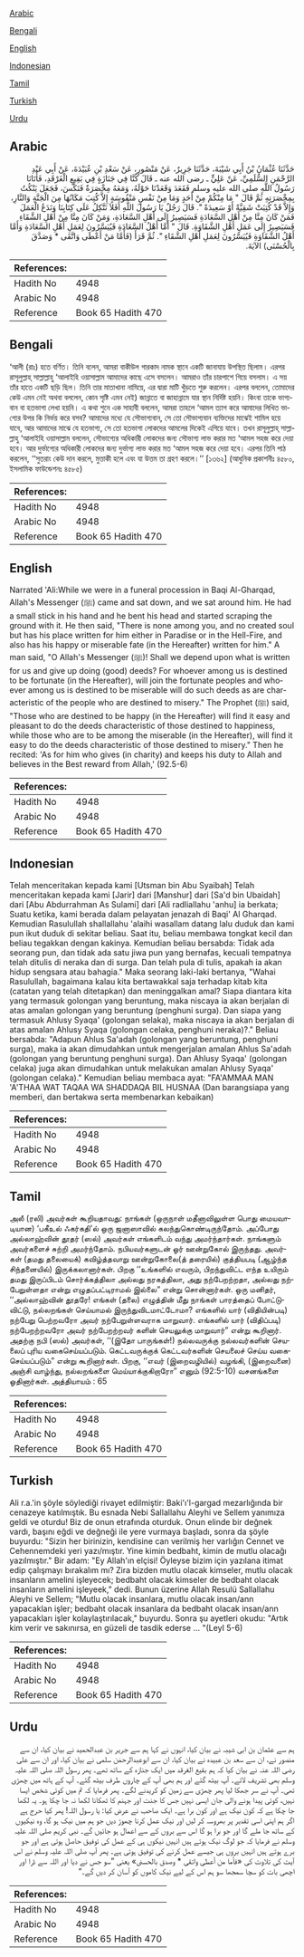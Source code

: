 [Arabic](#arabic)

[Bengali](#bengali)

[English](#english)

[Indonesian](#indonesian)

[Tamil](#tamil)

[Turkish](#turkish)

[Urdu](#urdu)

## Arabic


<div dir="rtl" lang="ar" style={{fontSize:'larger',backgroundColor:'#f8f9fa',padding:20}}>
حَدَّثَنَا عُثْمَانُ بْنُ أَبِي شَيْبَةَ، حَدَّثَنَا جَرِيرٌ، عَنْ مَنْصُورٍ، عَنْ سَعْدِ بْنِ عُبَيْدَةَ، عَنْ أَبِي عَبْدِ الرَّحْمَنِ السُّلَمِيِّ، عَنْ عَلِيٍّ ـ رضى الله عنه ـ قَالَ كُنَّا فِي جَنَازَةٍ فِي بَقِيعِ الْغَرْقَدِ، فَأَتَانَا رَسُولُ اللَّهِ صلى الله عليه وسلم فَقَعَدَ وَقَعَدْنَا حَوْلَهُ، وَمَعَهُ مِخْصَرَةٌ فَنَكَّسَ، فَجَعَلَ يَنْكُتُ بِمِخْصَرَتِهِ ثُمَّ قَالَ ‏"‏ مَا مِنْكُمْ مِنْ أَحَدٍ وَمَا مِنْ نَفْسٍ مَنْفُوسَةٍ إِلاَّ كُتِبَ مَكَانُهَا مِنَ الْجَنَّةِ وَالنَّارِ، وَإِلاَّ قَدْ كُتِبَتْ شَقِيَّةً أَوْ سَعِيدَةً ‏"‏‏.‏ قَالَ رَجُلٌ يَا رَسُولَ اللَّهِ أَفَلاَ نَتَّكِلُ عَلَى كِتَابِنَا وَنَدَعُ الْعَمَلَ فَمَنْ كَانَ مِنَّا مِنْ أَهْلِ السَّعَادَةِ فَسَيَصِيرُ إِلَى أَهْلِ السَّعَادَةِ، وَمَنْ كَانَ مِنَّا مِنْ أَهْلِ الشَّقَاءِ فَسَيَصِيرُ إِلَى عَمَلِ أَهْلِ الشَّقَاوَةِ‏.‏ قَالَ ‏"‏ أَمَّا أَهْلُ السَّعَادَةِ فَيُيَسَّرُونَ لِعَمَلِ أَهْلِ السَّعَادَةِ وَأَمَّا أَهْلُ الشَّقَاوَةِ فَيُيَسَّرُونَ لِعَمَلِ أَهْلِ الشَّقَاءِ ‏"‏‏.‏ ثُمَّ قَرَأَ ‏(‏فَأَمَّا مَنْ أَعْطَى وَاتَّقَى * وَصَدَّقَ بِالْحُسْنَى‏)‏ الآيَةَ‏.‏
</div>
<div style={{backgroundColor:'#f8f9fa',padding:20, marginBottom: 10}}><table> <thead> <tr> <th>References:</th> <th></th> </tr> </thead> <tbody><tr><td>Hadith No</td><td>4948</td></tr><tr><td>Arabic No</td><td>4948</td></tr><tr><td>Reference</td><td>Book 65 Hadith 470</td></tr></tbody></table></div>

## Bengali


<div dir="ltr" lang="bn" style={{fontSize:'larger',backgroundColor:'#f8f9fa',padding:20}}>
‘আলী (রাঃ) হতে বর্ণিত। তিনি বলেন, আমরা বাকীউল গারকাদ নামক স্থানে একটি জানাযায় উপস্থিত ছিলাম। এরপর রাসূলুল্লাহ্ সাল্লাল্লাহু ‘আলাইহি ওয়াসাল্লাম আমাদের কাছে এসে বসলেন। আমরাও তাঁর চারপাশে গিয়ে বসলাম। এ সয় তাঁর হাতে একটি ছড়ি ছিল। তিনি তার মাতাখানা নামিয়ে, এর দ্বারা মাটি খুঁড়তে শুরু করলেন। এরপর বললেন, তোমাদের কেউ এমন নেই অথবা বললেন, কোন সৃষ্টি এমন নেই) জান্নাতে বা জাহান্নামে যার স্থান নির্দিষ্ট হয়নি। কিংবা তাকে ভাগ্যবান বা হতভাগা লেখা হয়নি। এ কথা শুনে এক সাহাবী বললেন, আমরা তাহলে ‘আমল ত্যাগ করে আমাদের লিখিত ভাগ্যের উপর কি নির্ভয় করে বসব? আমাদের মধ্যে যে সৌভাগ্যবান, সে তো সৌভাগ্যবান ব্যক্তিদের মাঝেই শামিল হয়ে যাবে, আর আমাদের মাঝে যে হতভাগ্য, সে তো হতভাগা লোকদের আমলের দিকেই এগিয়ে যাবে। তখন রাসূলুল্লাহ্ সাল্লাল্লাহু ‘আলাইহি ওয়াসাল্লাম বললেন, সৌভাগ্যের অধিকারী লোকদের জন্য সৌভাগ্য লাভ করার মত ‘আমল সহজ করে দেয়া হবে। আর দুর্ভাগ্যের অধিকারী লোকদের জন্য দুর্ভাগ্য লাভ করার মত ‘আমল সহজ করে দেয়া হবে। এরপর তিনি পাঠ করলেন, ‘‘সুতরাং কেউ দান করলে, মুত্তাকী হলে এবং যা উত্তম তা গ্রহণ করলে।’’ [১৩৬২] (আধুনিক প্রকাশনীঃ ৪৫৮০, ইসলামিক ফাউন্ডেশনঃ ৪৫৮৫)
</div>
<div style={{backgroundColor:'#f8f9fa',padding:20, marginBottom: 10}}><table> <thead> <tr> <th>References:</th> <th></th> </tr> </thead> <tbody><tr><td>Hadith No</td><td>4948</td></tr><tr><td>Arabic No</td><td>4948</td></tr><tr><td>Reference</td><td>Book 65 Hadith 470</td></tr></tbody></table></div>

## English


<div dir="ltr" lang="en" style={{fontSize:'larger',backgroundColor:'#f8f9fa',padding:20}}>
Narrated 'Ali:While we were in a funeral procession in Baqi Al-Gharqad, Allah's Messenger (ﷺ) came and sat down, and we sat around him. He had a small stick in his hand and he bent his head and started scraping the ground with it. He then said, "There is none among you, and no created soul but has his place written for him either in Paradise or in the Hell-Fire, and also has his happy or miserable fate (in the Hereafter) written for him." A man said, "O Allah's Messenger (ﷺ)! Shall we depend upon what is written for us and give up doing (good) deeds? For whoever among us is destined to be fortunate (in the Hereafter), will join the fortunate peoples and whoever among us is destined to be miserable will do such deeds as are characteristic of the people who are destined to misery." The Prophet (ﷺ) said, "Those who are destined to be happy (in the Hereafter) will find it easy and pleasant to do the deeds characteristic of those destined to happiness, while those who are to be among the miserable (in the Hereafter), will find it easy to do the deeds characteristic of those destined to misery." Then he recited: 'As for him who gives (in charity) and keeps his duty to Allah and believes in the Best reward from Allah,' (92.5-6)
</div>
<div style={{backgroundColor:'#f8f9fa',padding:20, marginBottom: 10}}><table> <thead> <tr> <th>References:</th> <th></th> </tr> </thead> <tbody><tr><td>Hadith No</td><td>4948</td></tr><tr><td>Arabic No</td><td>4948</td></tr><tr><td>Reference</td><td>Book 65 Hadith 470</td></tr></tbody></table></div>

## Indonesian


<div dir="ltr" lang="id" style={{fontSize:'larger',backgroundColor:'#f8f9fa',padding:20}}>
Telah menceritakan kepada kami [Utsman bin Abu Syaibah] Telah menceritakan kepada kami [Jarir] dari [Manshur] dari [Sa'd bin Ubaidah] dari [Abu Abdurrahman As Sulami] dari [Ali radliallahu 'anhu] ia berkata; Suatu ketika, kami berada dalam pelayatan jenazah di Baqi' Al Gharqad. Kemudian Rasulullah shallallahu 'alaihi wasallam datang lalu duduk dan kami pun ikut duduk di sekitar beliau. Saat itu, beliau membawa tongkat kecil dan beliau tegakkan dengan kakinya. Kemudian beliau bersabda: Tidak ada seorang pun, dan tidak ada satu jiwa pun yang bernafas, kecuali tempatnya telah ditulis di neraka dan di surga. Dan telah pula di tulis, apakah ia akan hidup sengsara atau bahagia." Maka seorang laki-laki bertanya, "Wahai Rasulullah, bagaimana kalau kita bertawakkal saja terhadap kitab kita (catatan yang telah ditetapkan) dan meninggalkan amal? Siapa diantara kita yang termasuk golongan yang beruntung, maka niscaya ia akan berjalan di atas amalan golongan yang beruntung (penghuni surga). Dan siapa yang termasuk Ahlusy Syaqa' (golongan selaka), maka niscaya ia akan berjalan di atas amalan Ahlusy Syaqa (golongan celaka, penghuni neraka)?." Beliau bersabda: "Adapun Ahlus Sa'adah (golongan yang beruntung, penghuni surga), maka ia akan dimudahkan untuk mengerjalan amalan Ahlus Sa'adah (golongan yang beruntung penghuni surga). Dan Ahlusy Syaqa' (golongan celaka) juga akan dimudahkan untuk melakukan amalan Ahlusy Syaqa' (golongan celaka)." Kemudian beliau membaca ayat: "FA'AMMAA MAN 'A'THAA WAT TAQAA WA SHADDAQA BIL HUSNAA (Dan barangsiapa yang memberi, dan bertakwa serta membenarkan kebaikan)
</div>
<div style={{backgroundColor:'#f8f9fa',padding:20, marginBottom: 10}}><table> <thead> <tr> <th>References:</th> <th></th> </tr> </thead> <tbody><tr><td>Hadith No</td><td>4948</td></tr><tr><td>Arabic No</td><td>4948</td></tr><tr><td>Reference</td><td>Book 65 Hadith 470</td></tr></tbody></table></div>

## Tamil


<div dir="ltr" lang="ta" style={{fontSize:'larger',backgroundColor:'#f8f9fa',padding:20}}>
அலீ (ரலி) அவர்கள் கூறியதாவது: நாங்கள் (ஒருநாள் மதீனாவிலுள்ள பொது மையவாடியான) ‘பகீஉல் ஃகர்கதி’ல் ஒரு ஜனாஸாவில் கலந்துகொண்டிருந்தோம். அப்போது அல்லாஹ்வின் தூதர் (ஸல்) அவர்கள் எங்களிடம் வந்து அமர்ந்தார்கள். நாங்களும் அவர்களைச் சுற்றி அமர்ந்தோம். நபியவர்களுடன் ஓர் ஊன்றுகோல் இருந்தது. அவர்கள் (தமது தலையைக்) கவிழ்த்தவாறு ஊன்றுகோலை(த் தரையில்) குத்தியபடி (ஆழ்ந்த சிந்தனையில்) இருக்கலானார்கள். பிறகு ‘‘உங்களில் எவரும், பிறந்துவிட்ட எந்த உயிரும் தமது இருப்பிடம் சொர்க்கத்திலா அல்லது நரகத்திலா, அது நற்பேறற்றதா, அல்லது நற்பேறுள்ளதா என்று எழுதப்பட்டிராமல் இல்லை” என்று சொன்னார்கள். ஒரு மனிதர், ‘‘அல்லாஹ்வின் தூதரே! எங்கள் (தலை) எழுத்தின் மீது நாங்கள் பாரத்தைப் போட்டுவிட்டு, நல்லறங்கள் செய்யாமல் இருந்துவிடமாட்டோமா? எங்களில் யார் (விதியின்படி) நற்பேறு பெற்றவரோ அவர் நற்பேறுள்ளவராக மாறுவார். எங்களில் யார் (விதிப்படி) நற்பேறற்றவரோ அவர் நற்பேறற்றவர் களின் செயலுக்கு மாறுவார்” என்று கூறினார். அதற்கு நபி (ஸல்) அவர்கள், ‘‘(இதோ பாருங்கள்!) நல்லவருக்கு நல்லவர்களின் செயலைப் புரிய வகைசெய்யப்படும். கெட்டவருக்குக் கெட்டவர்களின் செயலைச் செய்ய வகைசெய்யப்படும்” என்று கூறினார்கள். பிறகு, ‘‘எவர் (இறைவழியில்) வழங்கி, (இறைவனை) அஞ்சி வாழ்ந்து, நல்லறங்களை மெய்யாக்குகிறாரோ” எனும் (92:5-10) வசனங்களை ஓதினார்கள். அத்தியாயம் : 65
</div>
<div style={{backgroundColor:'#f8f9fa',padding:20, marginBottom: 10}}><table> <thead> <tr> <th>References:</th> <th></th> </tr> </thead> <tbody><tr><td>Hadith No</td><td>4948</td></tr><tr><td>Arabic No</td><td>4948</td></tr><tr><td>Reference</td><td>Book 65 Hadith 470</td></tr></tbody></table></div>

## Turkish


<div dir="ltr" lang="tr" style={{fontSize:'larger',backgroundColor:'#f8f9fa',padding:20}}>
Ali r.a.'in şöyle söylediği rivayet edilmiştir: Baki'ı'l-gargad mezarlığında bir cenazeye katılmıştık. Bu esnada Nebi Sallallahu Aleyhi ve Sellem yanımıza geldi ve oturdu! Biz de onun etrafında oturduk. Onun elinde bir değnek vardı, başını eğdi ve değneği ile yere vurmaya başladı, sonra da şöyle buyurdu: "Sizin her birinizin, kendisine can verilmiş her varlığın Cennet ve Cehennemdeki yeri yazı/mıştır. Yine kimin bedbaht, kimin de mutlu olacağı yazılmıştır." Bir adam: "Ey Allah'ın elçisi! Öyleyse bizim için yazılana itimat edip çalışmayı bırakalım mı? Zira bizden mutlu olacak kimseler, mutlu olacak insanların amelini işleyecek; bedbaht olacak kimseler de bedbaht olacak insanların amelini işleyeek," dedi. Bunun üzerine Allah Resulü Sallallahu Aleyhi ve Sellem; "Mutlu olacak insanlara, mutlu olacak insan/ann yapacaklan işler; bedbaht olacak insanlara da bedbaht olacak insan/ann yapacakları işler kolaylaştırılacak," buyurdu. Sonra şu ayetleri okudu: "Artık kim verir ve sakınırsa, en güzeli de tasdik ederse ... "(LeyI 5-6)
</div>
<div style={{backgroundColor:'#f8f9fa',padding:20, marginBottom: 10}}><table> <thead> <tr> <th>References:</th> <th></th> </tr> </thead> <tbody><tr><td>Hadith No</td><td>4948</td></tr><tr><td>Arabic No</td><td>4948</td></tr><tr><td>Reference</td><td>Book 65 Hadith 470</td></tr></tbody></table></div>

## Urdu


<div dir="rtl" lang="ur" style={{fontSize:'larger',backgroundColor:'#f8f9fa',padding:20}}>
ہم سے عثمان بن ابی شیبہ نے بیان کیا، انہوں نے کہا ہم سے جریر بن عبدالحمید نے بیان کیا، ان سے منصور نے، ان سے سعد بن عبیدہ نے بیان کیا، ان سے ابوعبدالرحمٰن سلمی نے بیان کیا، اور ان سے علی رضی اللہ عنہ نے بیان کیا کہ ہم بقیع الغرقد میں ایک جنازہ کے ساتھ تھے۔ پھر رسول اللہ صلی اللہ علیہ وسلم بھی تشریف لائے۔ آپ بیٹھ گئے اور ہم بھی آپ کے چاروں طرف بیٹھ گئے۔ آپ کے ہاتھ میں چھڑی تھی۔ آپ نے سر جھکا لیا پھر چھڑی سے زمین کو کریدنے لگے۔ پھر فرمایا کہ تم میں کوئی شخص ایسا نہیں، کوئی پیدا ہونے والی جان ایسی نہیں جس کا جنت اور جہنم کا ٹھکانا لکھا نہ جا چکا ہو۔ یہ لکھا جا چکا ہے کہ کون نیک ہے اور کون برا ہے۔ ایک صاحب نے عرض کیا: یا رسول اللہ! پھر کیا حرج ہے اگر ہم اپنی اسی تقدیر پر بھروسہ کر لیں اور نیک عمل کرنا چھوڑ دیں جو ہم میں نیک ہو گا، وہ نیکیوں کے ساتھ جا ملے گا اور جو برا ہو گا اس سے بروں کے سے اعمال ہو جائیں گے۔ نبی کریم صلی اللہ علیہ وسلم نے فرمایا کہ جو لوگ نیک ہوتے ہیں انہیں نیکوں ہی کے عمل کی توفیق حاصل ہوتی ہے اور جو برے ہوتے ہیں انہیں بروں ہی جیسے عمل کرنے کی توفیق ہوتی ہے۔ پھر آپ صلی اللہ علیہ وسلم نے اس آیت کی تلاوت کی «فأما من أعطى واتقى * وصدق بالحسنى‏» یعنی ”سو جس نے دیا اور اللہ سے ڈرا اور اچھی بات کو سچا سمجھا سو ہم اس کے لیے نیک کاموں کو آسان کر دیں گے۔“
</div>
<div style={{backgroundColor:'#f8f9fa',padding:20, marginBottom: 10}}><table> <thead> <tr> <th>References:</th> <th></th> </tr> </thead> <tbody><tr><td>Hadith No</td><td>4948</td></tr><tr><td>Arabic No</td><td>4948</td></tr><tr><td>Reference</td><td>Book 65 Hadith 470</td></tr></tbody></table></div>